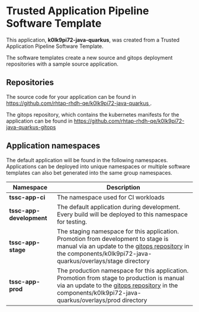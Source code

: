 # Trusted Application Pipeline Software Template

This application, **k0lk9pi72-java-quarkus**, was created from a Trusted Application Pipeline Software Template.

The software templates create a new source and gitops deployment repositories with a sample source application. 

## Repositories

The source code for your application can be found in [https://github.com/rhtap-rhdh-qe/k0lk9pi72-java-quarkus ](https://github.com/rhtap-rhdh-qe/k0lk9pi72-java-quarkus ).
 
The gitops repository, which contains the kubernetes manifests for the application can be found in 
[https://github.com/rhtap-rhdh-qe/k0lk9pi72-java-quarkus-gitops ](https://github.com/rhtap-rhdh-qe/k0lk9pi72-java-quarkus-gitops ) 

## Application namespaces 

The default application will be found in the following namespaces. Applications can be deployed into unique namespaces or multiple software templates can also bet generated into the same group namespaces.  

|  Namespace   |  Description   |  
| -------- | -------- |
| **tssc-app-ci** | The namespace used for CI workloads |
| **tssc-app-development** | The default application during development. Every build will be deployed to this namespace for testing. |
| **tssc-app-stage** | The staging namespace for this application. Promotion from development to stage is manual via an update to the [gitops repository](https://github.com/rhtap-rhdh-qe/k0lk9pi72-java-quarkus-gitops ) in the components/k0lk9pi72-java-quarkus/overlays/stage directory |
| **tssc-app-prod** | The production namespace for this application. Promotion from stage to production is manual via an update to the [gitops repository](https://github.com/rhtap-rhdh-qe/k0lk9pi72-java-quarkus-gitops ) in the components/k0lk9pi72-java-quarkus/overlays/prod directory |